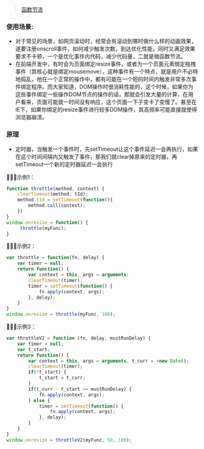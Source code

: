 > [函数节流](http://www.alloyteam.com/2012/11/javascript-throttle/)  

### 使用场景: 
- 对于常见的场景，如网页滚动时，经常会有滚动到哪时做什么样的动画效果，遂要注册onscroll事件，如何减少触发次数，到达优化性能，同时又满足效果要求不卡顿，一个是优化事件内代码，减少代码量，二就是做函数节流。
- 在前端开发中，有时会为页面绑定resize事件，或者为一个页面元素绑定拖拽事件（其核心就是绑定mousemove），这种事件有一个特点，就是用户不必特地捣乱，他在一个正常的操作中，都有可能在一个短的时间内触发非常多次事件绑定程序。而大家知道，DOM操作时很消耗性能的，这个时候，如果你为这些事件绑定一些操作DOM节点的操作的话，那就会引发大量的计算，在用户看来，页面可能就一时间没有响应，这个页面一下子变卡了变慢了。甚至在IE下，如果你绑定的resize事件进行较多DOM操作，其高频率可能直接就使得浏览器崩溃。

### 原理
- 定时器，当触发一个事件时，先setTimeout让这个事件延迟一会再执行，如果在这个时间间隔内又触发了事件，那我们就clear掉原来的定时器，再setTimeout一个新的定时器延迟一会执行

示例1：
```js
function throttle(method, context) {
    clearTimeout(method, tId);
    method.tId = setTimeout(function(){
        method.call(context);
    })
}
window.onresize = function() {
     throttle(myFunc);
}
```
示例2：
```js
var throttle = function(fn, delay) {
    var timer = null;
    return function() {
        var context = this, args = arguments;
        clearTimeout(timer);
        timer = setTimeout(function() {
            fn.apply(context, args);
        }, delay);
    }
}
window.onresize = throttle(myFunc, 100);

```
示例3：

```js
var throttleV2 = function (fn, delay, mustRunDelay) {
    var timer = null;
    var t_start;
    return function() {
        var context = this, args = arguments, t_curr = +new Date();
        clearTimeout(timer);
        if(!t_start) {
            t_start = t_curr;
        }
        if(t_curr - t_start >= mustRunDelay) {
            fn.apply(context, args);
        } else {
            timer = setTimeout(function() {
                fn.apply(context, args);
            }, delay);
        }
    }
}
window.onresize = throttleV2(myFunc, 50, 100);
```